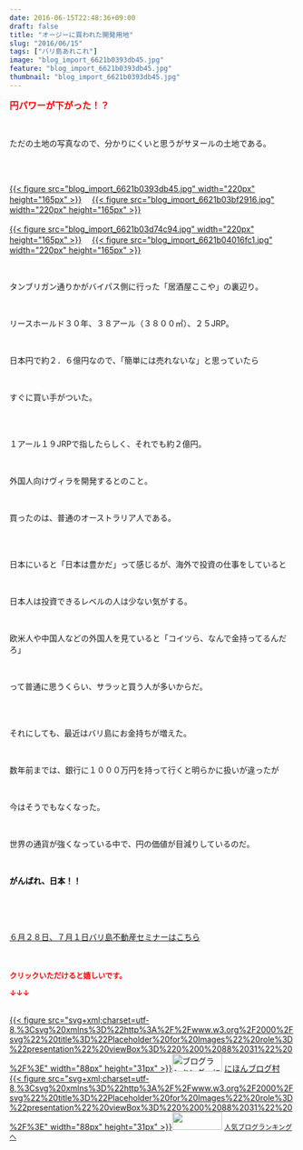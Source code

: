 ```yaml
---
date: 2016-06-15T22:48:36+09:00
draft: false
title: "オージーに買われた開発用地"
slug: "2016/06/15"
tags: ["バリ島あれこれ"]
image: "blog_import_6621b0393db45.jpg"
feature: "blog_import_6621b0393db45.jpg"
thumbnail: "blog_import_6621b0393db45.jpg"
---
```

<p><font color="#ff0000" size="3"><strong>円パワーが下がった！？</strong></font></p><br/><p>ただの土地の写真なので、分かりにくいと思うがサヌールの土地である。</p><br/><p><br/><a href="blog_import_6621b03a7f70e.jpg">{{< figure src="blog_import_6621b0393db45.jpg" width="220px" height="165px" >}}</a> 　<a href="blog_import_6621b03c425e1.jpg">{{< figure src="blog_import_6621b03bf2916.jpg" width="220px" height="165px" >}}</a> <br/><br/><a href="blog_import_6621b03ec4d9e.jpg">{{< figure src="blog_import_6621b03d74c94.jpg" width="220px" height="165px" >}}</a> 　<a href="blog_import_6621b04150adb.jpg">{{< figure src="blog_import_6621b04016fc1.jpg" width="220px" height="165px" >}}</a> <br/></p><br/><p>タンブリガン通りかがバイパス側に行った「居酒屋ここや」の裏辺り。</p><br/><p>リースホールド３０年、３８アール（３８００㎡）、２５JRP。</p><br/><p>日本円で約２．６億円なので、「簡単には売れないな」と思っていたら</p><br/><p>すぐに買い手がついた。</p><br/><br/><p>１アール１９JRPで指したらしく、それでも約２億円。</p><br/><p>外国人向けヴィラを開発するとのこと。</p><br/><p>買ったのは、普通のオーストラリア人である。</p><br/><br/><p>日本にいると「日本は豊かだ」って感じるが、海外で投資の仕事をしていると</p><br/><p>日本人は投資できるレベルの人は少ない気がする。</p><br/><p>欧米人や中国人などの外国人を見ていると「コイツら、なんで金持ってるんだろ」</p><br/><p>って普通に思うくらい、サラッと買う人が多いからだ。</p><br/><br/><p>それにしても、最近はバリ島にお金持ちが増えた。</p><br/><p>数年前までは、銀行に１０００万円を持って行くと明らかに扱いが違ったが</p><br/><p>今はそうでもなくなった。</p><br/><p>世界の通貨が強くなっている中で、円の価値が目減りしているのだ。</p><br/><p><strong><font color="#000000">がんばれ、日本！！</font></strong></p><br/><p><br/><br/><a href="iin.co.jp" target="_blank">６月２８日、７月１日バリ島不動産セミナーはこちら</a><br/><br/><br/></p><p><font color="#ff0000" size="2"><strong>クリックいただけると嬉しいです。<br/></strong></font></p><p><font color="#ff0000" size="2"><strong>↓↓↓</strong></font></p><p><br/><a href="http://www.blogmura.com/ranking.html" target="_blank">{{< figure src="svg+xml;charset=utf-8,%3Csvg%20xmlns%3D%22http%3A%2F%2Fwww.w3.org%2F2000%2Fsvg%22%20title%3D%22Placeholder%20for%20Images%22%20role%3D%22presentation%22%20viewBox%3D%220%200%2088%2031%22%20%2F%3E" width="88px" height="31px" >}}<noscript><img border="0" alt="ブログランキング・にほんブログ村へ" src="https://img-proxy.blog-video.jp/images?url=http%3A%2F%2Fwww.blogmura.com%2Fimg%2Fwww88_31.gif" width="88" height="31"></noscript></a> <a href="http://www.blogmura.com/ranking.html" target="_blank">にほんブログ村</a> <br/><a title="人気ブログランキングへ" href="link.php?1804582">{{< figure src="svg+xml;charset=utf-8,%3Csvg%20xmlns%3D%22http%3A%2F%2Fwww.w3.org%2F2000%2Fsvg%22%20title%3D%22Placeholder%20for%20Images%22%20role%3D%22presentation%22%20viewBox%3D%220%200%2088%2031%22%20%2F%3E" width="88px" height="31px" >}}<noscript><img border="0" src="https://blog.with2.net/img/banner/banner_22.gif" width="88" height="31"></noscript></a> <a style="FONT-SIZE: 12px" href="link.php?1804582">人気ブログランキングへ</a> </p>

